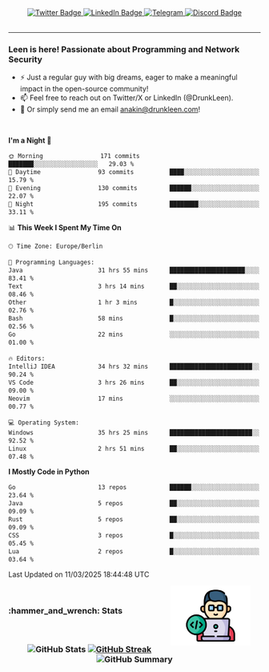 <div id="badges" align="center">
  <a href="https://twitter.com/DrunkLeen">
    <img src="https://img.shields.io/badge/Twitter-blue?style=for-the-badge&logo=twitter&logoColor=white" alt="Twitter Badge"/>
  </a>
  <a href="https://www.instagram.com/reza.df.x">  
    <img src="https://img.shields.io/badge/LinkedIn-skyblue?style=for-the-badge&logo=LinkedIn&logoColor=black" alt="LinkedIn Badge"/>
  </a>
  <a href="http://telegram.me/rezadfx">
    <img src="https://img.shields.io/badge/Telegram-white?style=for-the-badge&logo=telegram&logoColor=blue" alt=Telegram Badge"/>
  </a>
  <a href="https://discord.com/users/DrunkLeen">
    <img src="https://img.shields.io/badge/Discord-gray?style=for-the-badge&logo=discord&logoColor=white" alt="Discord Badge"/>
  </a>
  <br>
  <img src="https://komarev.com/ghpvc/?username=drunkleen&style=flat-square&color=red" alt=""/>
</div>


---



### Leen is here! Passionate about Programming and Network Security

-	:zap: Just a regular guy with big dreams, eager to make a meaningful impact in the open-source community!
-	:mailbox: Feel free to reach out on Twitter/X or LinkedIn (@DrunkLeen).
-	:email: Or simply send me an email [anakin@drunkleen.com](mailto:anakin@drunkleen.com)!



<br>

<!-- <details>
<summary><b>:gear: &nbsp;Git statistics</b></summary>
<br>

[![Top Langs](https://github-readme-stats.vercel.app/api/top-langs/?username=drunkleen&layout=compact&theme=github_dark#gh-dark-mode-only)](https://github.com/drunkleen/github-readme-stats)
[![Top Langs](https://github-readme-stats.vercel.app/api/top-langs/?username=drunkleen&layout=compact&theme=vue#gh-light-mode-only)](https://github.com/drunkleen/github-readme-stats)
[![DrunkLeen's GitHub stats-Dark](https://github-readme-stats.vercel.app/api?username=drunkleen&show_icons=true&theme=github_dark#gh-dark-mode-only)](https://github.com/drunkleen/)
[![DrunkLeen's GitHub stats-Light](https://github-readme-stats.vercel.app/api?username=drunkleen&show_icons=true&theme=vue#gh-light-mode-only)](https://github.com/drunkleen/github-readme-stats)
[![willianrod's wakatime stats](https://github-readme-stats.vercel.app/api/wakatime?username=drunkleen&theme=github_dark#gh-dark-mode-only)](https://github.com/drunkleen/github-readme-stats)
[![willianrod's wakatime stats](https://github-readme-stats.vercel.app/api/wakatime?username=drunkleen&layout=compact&theme=vue#gh-light-mode-only)](https://github.com/drunkleen/github-readme-stats)

</details> -->


<!--START_SECTION:waka-->
**I'm a Night 🦉** 

```text
🌞 Morning                171 commits         ███████░░░░░░░░░░░░░░░░░░   29.03 % 
🌆 Daytime                93 commits          ████░░░░░░░░░░░░░░░░░░░░░   15.79 % 
🌃 Evening                130 commits         ██████░░░░░░░░░░░░░░░░░░░   22.07 % 
🌙 Night                  195 commits         ████████░░░░░░░░░░░░░░░░░   33.11 % 
```


📊 **This Week I Spent My Time On** 

```text
🕑︎ Time Zone: Europe/Berlin

💬 Programming Languages: 
Java                     31 hrs 55 mins      █████████████████████░░░░   83.41 % 
Text                     3 hrs 14 mins       ██░░░░░░░░░░░░░░░░░░░░░░░   08.46 % 
Other                    1 hr 3 mins         █░░░░░░░░░░░░░░░░░░░░░░░░   02.76 % 
Bash                     58 mins             █░░░░░░░░░░░░░░░░░░░░░░░░   02.56 % 
Go                       22 mins             ░░░░░░░░░░░░░░░░░░░░░░░░░   01.00 % 

🔥 Editors: 
IntelliJ IDEA            34 hrs 32 mins      ███████████████████████░░   90.24 % 
VS Code                  3 hrs 26 mins       ██░░░░░░░░░░░░░░░░░░░░░░░   09.00 % 
Neovim                   17 mins             ░░░░░░░░░░░░░░░░░░░░░░░░░   00.77 % 

💻 Operating System: 
Windows                  35 hrs 25 mins      ███████████████████████░░   92.52 % 
Linux                    2 hrs 51 mins       ██░░░░░░░░░░░░░░░░░░░░░░░   07.48 % 
```

**I Mostly Code in Python** 

```text
Go                       13 repos            ██████░░░░░░░░░░░░░░░░░░░   23.64 % 
Java                     5 repos             ██░░░░░░░░░░░░░░░░░░░░░░░   09.09 % 
Rust                     5 repos             ██░░░░░░░░░░░░░░░░░░░░░░░   09.09 % 
CSS                      3 repos             █░░░░░░░░░░░░░░░░░░░░░░░░   05.45 % 
Lua                      2 repos             █░░░░░░░░░░░░░░░░░░░░░░░░   03.64 % 
```




 Last Updated on 11/03/2025 18:44:48 UTC
<!--END_SECTION:waka-->

<img align='right' height='120' style="margin-right:20px" src='assets/img/programmer.png' alt='Programmer'>


<p align="center">
<br>
<summary><h3><b>:hammer_and_wrench: Stats</b></h3></summary>
<br>

<h3 align="center">
  
![GitHub Stats](http://github-profile-summary-cards.vercel.app/api/cards/stats?username=drunkleen&theme=tokyonight) [![GitHub Streak](https://github-readme-streak-stats.herokuapp.com?user=drunkleen&theme=tokyonight&hide_border=true&date_format=j%20M%5B%20Y%5D&card_width=480)](https://git.io/streak-stats)
![GitHub Summary](http://github-profile-summary-cards.vercel.app/api/cards/profile-details?username=drunkleen&theme=tokyonight)

</h3>
